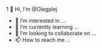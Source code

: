 1 👋 Hi, I’m @Olegplej
- 👀 I’m interested in ...
- 🌱 I’m currently learning ...
- 💞️ I’m looking to collaborate on ...
- 📫 How to reach me ...

<!---
Olegplej/Olegplej is a ✨ special ✨ repository because its `README.md` (this file) appears on your GitHub profile.
You can click the Preview link to take a look at your changes.
--->

